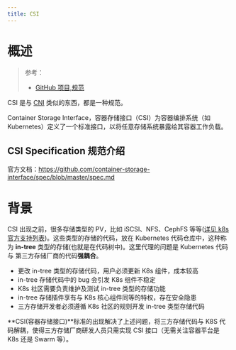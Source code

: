 ```yaml
---
title: CSI
---
```


# 概述

> 参考：
>
> - [GitHub 项目,规范](https://github.com/container-storage-interface/spec)

CSI 是与 [CNI](/docs/10.云原生/2.3.Kubernetes%20容器编排系统/8.Kubernetes%20网络/CNI/CNI.md) 类似的东西，都是一种规范。

Container Storage Interface，容器存储接口（CSI）为容器编排系统（如 Kubernetes）定义了一个标准接口，以将任意存储系统暴露给其容器工作负载。

## CSI Specification 规范介绍

官方文档：<https://github.com/container-storage-interface/spec/blob/master/spec.md>

# 背景

CSI 出现之前，很多存储类型的 PV，比如 iSCSI、NFS、CephFS 等等([详见 k8s 官方支持列表](https://kubernetes.io/docs/concepts/storage/persistent-volumes/#types-of-persistent-volumes))。这些类型的存储的代码，放在 Kubernetes 代码仓库中，这种称为 **in-tree** 类型的存储(也就是在代码树中)。这里代理的问题是 Kubernetes 代码与 第三方存储厂商的代码**强耦合**。

- 更改 in-tree 类型的存储代码，用户必须更新 K8s 组件，成本较高
- in-tree 存储代码中的 bug 会引发 K8s 组件不稳定
- K8s 社区需要负责维护及测试 in-tree 类型的存储功能
- in-tree 存储插件享有与 K8s 核心组件同等的特权，存在安全隐患
- 三方存储开发者必须遵循 K8s 社区的规则开发 in-tree 类型存储代码

**CSI(容器存储接口)**标准的出现解决了上述问题，将三方存储代码与 K8S 代码解耦，使得三方存储厂商研发人员只需实现 CSI 接口（无需关注容器平台是 K8s 还是 Swarm 等）。
